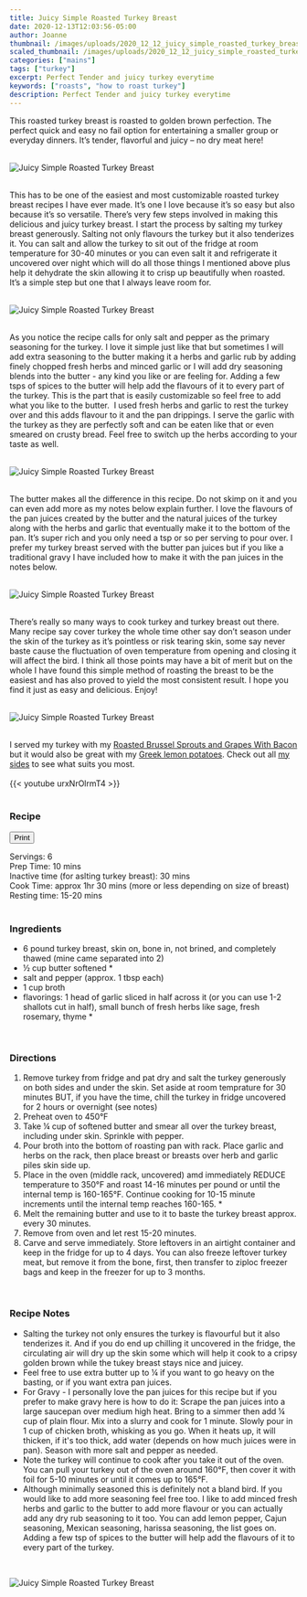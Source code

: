 ```yaml
---
title: Juicy Simple Roasted Turkey Breast
date: 2020-12-13T12:03:56-05:00
author: Joanne
thumbnail: /images/uploads/2020_12_12_juicy_simple_roasted_turkey_breast_1.jpg
scaled_thumbnail: /images/uploads/2020_12_12_juicy_simple_roasted_turkey_breast_0.jpg
categories: ["mains"]
tags: ["turkey"]
excerpt: Perfect Tender and juicy turkey everytime
keywords: ["roasts", "how to roast turkey"]
description: Perfect Tender and juicy turkey everytime
---
```

<span class="blog-text">

This roasted turkey breast is roasted to golden brown perfection. The perfect quick and easy no fail option for entertaining a smaller group or everyday dinners. It’s tender, flavorful and juicy – no dry meat here!
</br>
</br>

![Juicy Simple Roasted Turkey Breast](/images/uploads/2020_12_12_juicy_simple_roasted_turkey_breast_2.jpg)
</br>
</br>

This has to be one of the easiest and most customizable roasted turkey breast recipes I have ever made. It’s one I love because it’s so easy but also because it’s so versatile. There’s very few steps involved in making this delicious and juicy turkey breast. I start the process by salting my turkey breast generously. Salting not only flavours the turkey but it also tenderizes it. You can salt and allow the turkey to sit out of the fridge at room temperature for 30-40 minutes or you can even salt it and refrigerate it uncovered over night which will do all those things I mentioned above plus help it dehydrate the skin allowing it to crisp up beautifully when roasted. It’s a simple step but one that I always leave room for. 
</br>
</br>

![Juicy Simple Roasted Turkey Breast](/images/uploads/2020_12_12_juicy_simple_roasted_turkey_breast_3.jpg)
</br>
</br>

As you notice the recipe calls for only salt and pepper as the primary seasoning for the turkey. I love it simple just like that but sometimes I will add extra seasoning to the butter making it a herbs and garlic rub by adding finely chopped fresh herbs and minced garlic or I will add dry seasoning blends into the butter - any kind you like or are feeling for. Adding a few tsps of spices to the butter will help add the flavours of it to every part of the turkey. This is the part that is easily customizable so feel free to add what you like to the butter.  I used fresh herbs and garlic to rest the turkey over and this adds flavour to it and the pan drippings. I serve the garlic with the turkey as they are perfectly soft and can be eaten like that or even smeared on crusty bread. Feel free to switch up the herbs according to your taste as well. 
</br>
</br>

![Juicy Simple Roasted Turkey Breast](/images/uploads/2020_12_12_juicy_simple_roasted_turkey_breast_4.jpg)
</br>
</br>

The butter makes all the difference in this recipe. Do not skimp on it and you can even add more as my notes below explain further. I love the flavours of the pan juices created by the butter and the natural juices of the turkey along with the herbs and garlic that eventually make it to the bottom of the pan. It’s super rich and you only need a tsp or so per serving to pour over. I prefer my turkey breast served with the butter pan juices but if you like a traditional gravy I have included how to make it with the pan juices in the notes below. 
</br>
</br>

![Juicy Simple Roasted Turkey Breast](/images/uploads/2020_12_12_juicy_simple_roasted_turkey_breast_5.jpg)
</br>
</br>

There’s really so many ways to cook turkey and turkey breast out there. Many recipe say cover turkey the whole time other say don’t season under the skin of the turkey as it’s pointless or risk tearing skin, some say never baste cause the fluctuation of oven temperature from opening and closing it will affect the bird. I think all those points may have a bit of merit but on the whole I have found this simple method of roasting the breast to be the easiest and has also proved to yield the most consistent result. I hope you find it just as easy and delicious. Enjoy! 
</br>
</br>

![Juicy Simple Roasted Turkey Breast](/images/uploads/2020_12_12_juicy_simple_roasted_turkey_breast_6.jpg)
</br>
</br>

I served my turkey with my [Roasted Brussel Sprouts and Grapes With Bacon](https://www.oliveandmango.com/roasted-brussel-sprouts-and-grapes-with-bacon/) but it would also be great with my [Greek lemon potatoes](https://www.oliveandmango.com/greek-roasted-lemon-potatoes-lemonates-patates/). Check out all [my sides](https://www.oliveandmango.com/blog) to see what suits you most.
</br>
</br>
{{< youtube urxNrOlrmT4 >}}
</br>
</br>
</span>

### Recipe
<div print_button><form>
<input type="button" value="Print" class="btn__print" onClick="window.print()">
</form></div>

<div>Servings: <span itemprop="recipeYield">6</div>
<div>Prep Time: <meta itemprop="prepTime" content="PT10M">10 mins</div>
<div>Inactive time (for aslting turkey breast): 30 mins</div>
<div>Cook Time: <meta itemprop="cookTime" content="PT90M">approx 1hr 30 mins (more or less depending on size of breast) </div>
<div>Resting time: 15-20 mins</div>
</br>

### Ingredients

* <span itemprop="recipeIngredient">6 pound turkey breast, skin on, bone in, not brined, and completely thawed (mine came separated into 2)</span>
* <span itemprop="recipeIngredient">&frac12; cup butter softened &ast;</span>
* <span itemprop="recipeIngredient">salt and pepper (approx. 1 tbsp each)</span>
* <span itemprop="recipeIngredient">1 cup broth</span>
* <span itemprop="recipeIngredient">flavorings: 1 head of garlic sliced in half across it (or you can use 1-2 shallots cut in half), small bunch of fresh herbs like sage, fresh rosemary, thyme &ast;</span>
</br>

### Directions

1. Remove turkey from fridge and pat dry and salt the turkey generously on both sides and under the skin. Set aside at room temprature for 30 minutes BUT, if you have the time, chill the turkey in fridge uncovered for 2 hours or overnight (see notes)
2. Preheat oven to 450°F
3. Take &frac14; cup of softened butter and smear all over the turkey breast, including under skin. Sprinkle with pepper. 
4. Pour broth into the bottom of roasting pan with rack. Place garlic and herbs on the rack, then place breast or breasts over herb and garlic piles skin side up.
5. Place in the oven (middle rack, uncovered) amd immediately REDUCE temperature to 350°F and roast 14-16 minutes per pound or until the internal temp is 160-165°F. Continue cooking for 10-15 minute increments until the internal temp reaches 160-165. &ast;
6. Melt the remaining butter and use to it to baste the turkey breast approx. every 30 minutes.
7. Remove from oven and let rest 15-20 minutes.
8. Carve and serve immediately. Store leftovers in an airtight container and keep in the fridge for up to 4 days. You can also freeze leftover turkey meat, but remove it from the bone, first, then transfer to ziploc freezer bags and keep in the freezer for up to 3 months.
</br>

### Recipe Notes

* Salting the turkey not only ensures the turkey is flavourful but it also tenderizes it. And if you do end up chilling it uncovered in the fridge, the circulating air will dry up the skin some which will help it cook to a cripsy golden brown while the tukey breast stays nice and juicey. 
* Feel free to use extra butter up to &frac14; if you want to go heavy on the basting, or if you want extra pan juices.
* For Gravy - I personally love the pan juices for this recipe but if you prefer to make gravy here is how to do it: Scrape the pan juices into a large saucepan over medium high heat. Bring to a simmer then add &frac14; cup of plain flour. Mix into a slurry and cook for 1 minute. Slowly pour in 1 cup of chicken broth, whisking as you go. When it heats up, it will thicken, if it's too thick, add water (depends on how much juices were in pan). Season with more salt and pepper as needed. 
* Note the turkey will continue to cook after you take it out of the oven. You can pull your turkey out of the oven around 160°F, then cover it with foil for 5-10 minutes or until it comes up to 165°F.
* Although minimally seasoned this is definitely not a bland bird. If you would like to add more seasoning feel free too. I like to add minced fresh herbs and garlic to the butter to add more flavour or you can actually add any dry rub seasoning to it too. You can add lemon pepper, Cajun seasoning, Mexican seasoning, harissa seasoning, the list goes on. Adding a few tsp of spices to the butter will help add the flavours of it to every part of the turkey.

</br>

![Juicy Simple Roasted Turkey Breast](/images/uploads/2020_12_12_juicy_simple_roasted_turkey_breast_7.jpg)
